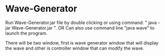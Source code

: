 # Wave-Generator

Run Wave-Generator.jar file by double clicking or using command: " java -jar Wave-Generator.jar ".
OR
Can also use command line "java wave" to launch the program.


There will be two window, first is wave generator window that will display the wave and other is controller window that can modify the wave.
